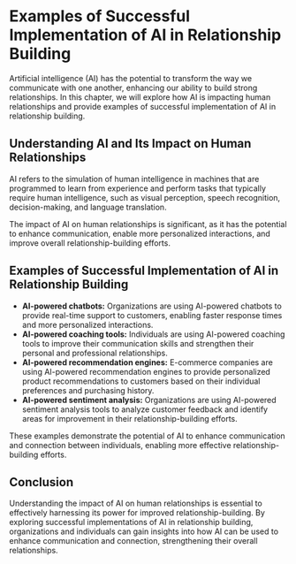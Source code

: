 Examples of Successful Implementation of AI in Relationship Building
=======================================================================================================================================

Artificial intelligence (AI) has the potential to transform the way we communicate with one another, enhancing our ability to build strong relationships. In this chapter, we will explore how AI is impacting human relationships and provide examples of successful implementation of AI in relationship building.

Understanding AI and Its Impact on Human Relationships
------------------------------------------------------

AI refers to the simulation of human intelligence in machines that are programmed to learn from experience and perform tasks that typically require human intelligence, such as visual perception, speech recognition, decision-making, and language translation.

The impact of AI on human relationships is significant, as it has the potential to enhance communication, enable more personalized interactions, and improve overall relationship-building efforts.

Examples of Successful Implementation of AI in Relationship Building
--------------------------------------------------------------------

* **AI-powered chatbots:** Organizations are using AI-powered chatbots to provide real-time support to customers, enabling faster response times and more personalized interactions.
* **AI-powered coaching tools:** Individuals are using AI-powered coaching tools to improve their communication skills and strengthen their personal and professional relationships.
* **AI-powered recommendation engines:** E-commerce companies are using AI-powered recommendation engines to provide personalized product recommendations to customers based on their individual preferences and purchasing history.
* **AI-powered sentiment analysis:** Organizations are using AI-powered sentiment analysis tools to analyze customer feedback and identify areas for improvement in their relationship-building efforts.

These examples demonstrate the potential of AI to enhance communication and connection between individuals, enabling more effective relationship-building efforts.

Conclusion
----------

Understanding the impact of AI on human relationships is essential to effectively harnessing its power for improved relationship-building. By exploring successful implementations of AI in relationship building, organizations and individuals can gain insights into how AI can be used to enhance communication and connection, strengthening their overall relationships.
